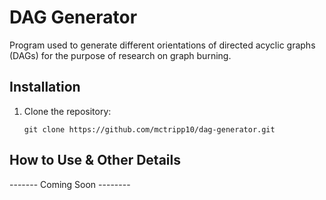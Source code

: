 # DAG Generator
Program used to generate different orientations of directed acyclic graphs (DAGs) for the purpose of research on graph burning.

## Installation

1. Clone the repository:
   ```
   git clone https://github.com/mctripp10/dag-generator.git
   ```

## How to Use & Other Details
------- Coming Soon --------
